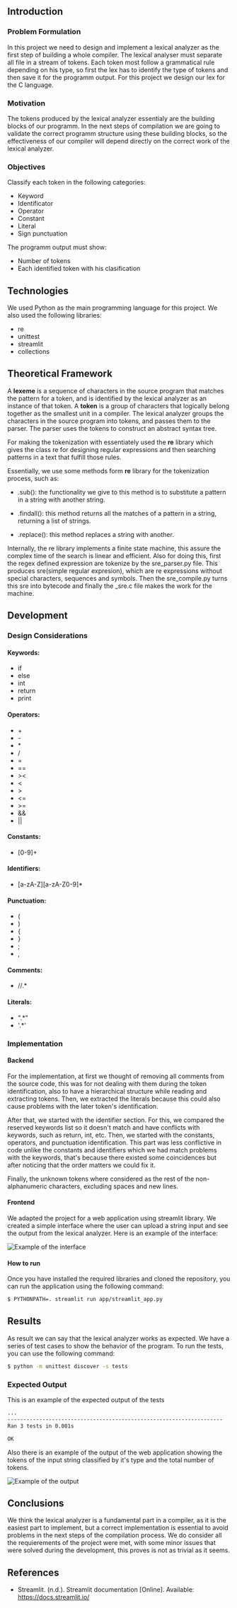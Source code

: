 ## Introduction

### Problem Formulation

In this project we need to design and implement a lexical analyzer as the first step of building a whole compiler.
The lexical analyser must separate all file in a stream of tokens. Each token most follow a grammatical rule depending on his type, so first the lex has to identify the type of tokens and then save it for the programm output. For this project we design our lex for the C language.

### Motivation

The tokens produced by the lexical analyzer essentialy are the building blocks of our programm. In the next steps of compilation we are going to validate the correct programm structure using these building blocks, so the effectiveness of our compiler will depend directly on the correct work of the lexical analyzer.

### Objectives

Classify each token in the following categories:

<ul>
    <li>Keyword</li>
    <li>Identificator</li>
    <li>Operator</li>
    <li>Constant</li>
    <li>Literal</li>
    <li>Sign punctuation</li>
</ul>
The programm output must show:
<ul>
    <li>Number of tokens</li>
    <li>Each identified token with his clasification</li>
</ul>

## Technologies

We used Python as the main programming language for this project. We also used the following libraries:

<ul>
    <li>re</li>
    <li>unittest</li>
    <li>streamlit</li>
    <li>collections</li>
</ul>

## Theoretical Framework

A **lexeme** is a sequence of characters in the source program that matches the pattern for a token, and is identified by the lexical analyzer as an instance of that token. A **token** is a group of characters that logically belong together as the smallest unit in a compiler. The lexical analyzer groups the characters in the source program into tokens, and passes them to the parser. The parser uses the tokens to construct an abstract syntax tree.

For making the tokenization with essentiately used the **re** library which gives the class re for designing regular expressions and then searching patterns in a text that fulfill those rules.

Essentially, we use some methods form **re** library for the tokenization process, such as:

- .sub(): the functionality we give to this method is to substitute a pattern in a string with another string.

- .findall(): this method returns all the matches of a pattern in a string, returning a list of strings.

- .replace(): this method replaces a string with another.

Internally, the re library implements a finite state machine, this assure the complex time of the search is linear and efficient. Also for doing this, first the regex defined expression are tokenize by the sre_parser.py file. This produces sre(simple regular expresion), which are re expressions without special characters, sequences and symbols. Then the sre_compile.py turns this sre into bytecode and finally the _sre.c file makes the work for the machine.

## Development

### Design Considerations

#### Keywords:

- if
- else
- int
- return
- print

#### Operators:

- \+
- \-
- \*
- /
- =
- ==
- \>\<
- <
- \>
- <=
- \>=
- &&
- ||

#### Constants:

- [0-9]+

#### Identifiers:

- [a-zA-Z][a-zA-Z0-9]*

#### Punctuation:

- (
- )
- {
- }
- ;
- ,

#### Comments:

- //.*

#### Literals:

- ".\*"
- '.\*'

### Implementation

#### Backend

For the implementation, at first we thought of removing all comments from the source code, this was for not dealing with them during the token identification, also to have a hierarchical structure while reading and extracting tokens. Then, we extracted the literals because this could also cause problems with the later token's identification.

After that, we started with the identifier section. For this, we compared the reserved keywords list so it doesn't match and have conflicts with keywords, such as return, int, etc. Then, we started with the constants, operators, and punctuation identification. This part was less conflictive in code unlike the constants and identifiers which we had match problems with the keywords, that's because there existed some coincidences but after noticing that the order matters we could fix it.

Finally, the unknown tokens where considered as the rest of the non-alphanumeric characters, excluding spaces and new lines.

#### Frontend

We adapted the project for a web application using streamlit library. We created a simple interface where the user can upload a string input and see the output from the lexical analyzer. Here is an example of the interface:

![Example of the interface](assets/example1.png)

#### How to run

Once you have installed the required libraries and cloned the repository, you can run the application using the following command:

```bash
$ PYTHONPATH=. streamlit run app/streamlit_app.py
```

## Results

As result we can say that the lexical analyzer works as expected. We have a series of test cases to show the behavior of the program. To run the tests, you can use the following command:

```bash
$ python -m unittest discover -s tests
```
### Expected Output

This is an example of the expected output of the tests

```bash
...
--------------------------------------------------------------------
Ran 3 tests in 0.001s

OK
```
Also there is an example of the output of the web application showing the tokens of the input string classified by it's type and the total number of tokens.

![Example of the output](assets/example2.png)

## Conclusions

We think the lexical analyzer is a fundamental part in a compiler, as it is the easiest part to implement, but a correct implementation is essential to avoid problems in the next steps of the compilation process. We do consider all the requierements of the project were met, with some minor issues that were solved during the development, this proves is not as trivial as it seems.

## References
- Streamlit. (n.d.). Streamlit documentation [Online]. Available: https://docs.streamlit.io/

